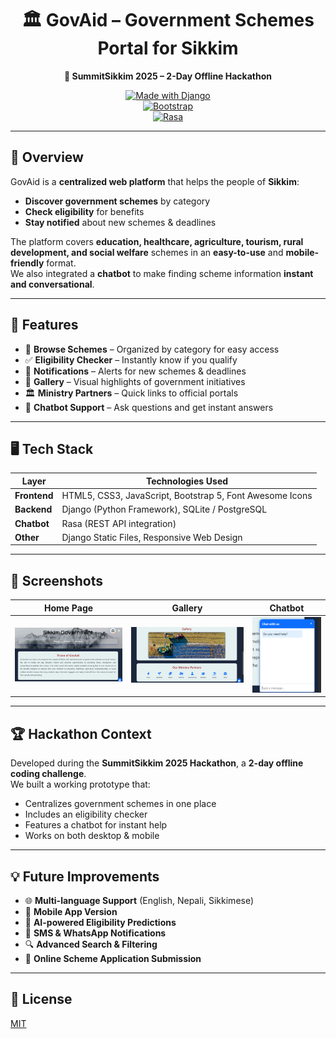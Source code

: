 <div align="center">

# 🏛️ GovAid – Government Schemes Portal for Sikkim  
**📍 SummitSikkim 2025 – 2-Day Offline Hackathon**  

[![Made with Django](https://img.shields.io/badge/Made%20with-Django-092E20?style=for-the-badge&logo=django&logoColor=white)](https://www.djangoproject.com/)  
[![Bootstrap](https://img.shields.io/badge/Styled%20with-Bootstrap-563D7C?style=for-the-badge&logo=bootstrap&logoColor=white)](https://getbootstrap.com/)  
[![Rasa](https://img.shields.io/badge/Powered%20by-Rasa-5A17EE?style=for-the-badge&logo=rasa&logoColor=white)](https://rasa.com/)  


</div>

---

## 📖 Overview

GovAid is a **centralized web platform** that helps the people of **Sikkim**:  
- **Discover government schemes** by category  
- **Check eligibility** for benefits  
- **Stay notified** about new schemes & deadlines  

The platform covers **education, healthcare, agriculture, tourism, rural development, and social welfare** schemes in an **easy-to-use** and **mobile-friendly** format.  
We also integrated a **chatbot** to make finding scheme information **instant and conversational**.

---

## 🎯 Features

- 📖 **Browse Schemes** – Organized by category for easy access  
- ✅ **Eligibility Checker** – Instantly know if you qualify  
- 🔔 **Notifications** – Alerts for new schemes & deadlines  
- 📸 **Gallery** – Visual highlights of government initiatives  
- 🏛 **Ministry Partners** – Quick links to official portals  
- 💬 **Chatbot Support** – Ask questions and get instant answers  

---

## 🖥 Tech Stack

| Layer      | Technologies Used |
|------------|------------------|
| **Frontend** | HTML5, CSS3, JavaScript, Bootstrap 5, Font Awesome Icons |
| **Backend**  | Django (Python Framework), SQLite / PostgreSQL |
| **Chatbot**  | Rasa (REST API integration) |
| **Other**    | Django Static Files, Responsive Web Design |


---

## 📸 Screenshots

| Home Page | Gallery | Chatbot |
|-----------|---------|---------|
| ![Home Page](screenshots/home.png) | ![Gallery](screenshots/gallery.png) | ![Chatbot](screenshots/chatbot.png) |


---

## 🏆 Hackathon Context

Developed during the **SummitSikkim 2025 Hackathon**, a **2-day offline coding challenge**.  
We built a working prototype that:  
- Centralizes government schemes in one place  
- Includes an eligibility checker  
- Features a chatbot for instant help  
- Works on both desktop & mobile  

---

## 💡 Future Improvements

- 🌐 **Multi-language Support** (English, Nepali, Sikkimese)  
- 📱 **Mobile App Version**  
- 🤖 **AI-powered Eligibility Predictions**  
- 📩 **SMS & WhatsApp Notifications**  
- 🔍 **Advanced Search & Filtering**  
- 📂 **Online Scheme Application Submission**  

---

## 📜 License


[MIT](https://choosealicense.com/licenses/mit/)


